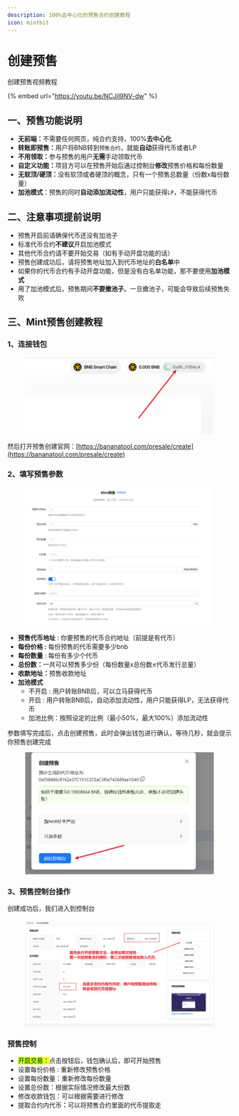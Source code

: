 ```yaml
---
description: 100%去中心化的预售合约创建教程
icon: mintbit
---
```


# 创建预售

创建预售视频教程

{% embed url="https://youtu.be/NCJil9NV-dw" %}

## 一、预售功能说明 <a href="#id-1-gong-neng-jie-shi" id="id-1-gong-neng-jie-shi"></a>

* **无前端：**&#x4E0D;需要任何网页，纯合约支持，100%**去中心化**
* **转账即预售：**&#x7528;户将BNB转到`预售合约`，就能**自动**获得代币或者LP
* **不用领取：**&#x53C2;与预售的用户**无需**手动领取代币
* **自定义功能：**&#x9879;目方可以在预售开始后通过控制台**修改**预售价格和每份数量
* **无软顶/硬顶：**&#x6CA1;有软顶或者硬顶的概念，只有一个预售总数量（份数x每份数量）
* **加池模式**：预售的同时**自动添加流动性**，用户只能获得`LP`，不能获得代币

## 二、注意事项提前说明 <a href="#er-zhu-yi-shi-xiang-ti-qian-shuo-ming" id="er-zhu-yi-shi-xiang-ti-qian-shuo-ming"></a>

* 预售开启前请确保代币还没有加池子
* 标准代币合约**不建议**开启加池模式
* 其他代币合约请不要开始交易（如有手动开盘功能的话）
* 预售创建成功后，请将预售地址加入到代币地址的**白名单**中
* 如果你的代币合约有手动开盘功能，但是没有白名单功能，那不要使用**加池模式**
* 用了加池模式后，预售期间**不要撤池子**。一旦撤池子，可能会导致后续预售失败

## **三、Mint预售创建教程**

### 1、连接钱包

<figure><img src="../.gitbook/assets/image (227).png" alt=""><figcaption></figcaption></figure>

然后打开预售创建官网：[https://bananatool.com/presale/create](https://bananatool.com/presale/create)

### 2、填写预售参数

<figure><img src="../.gitbook/assets/image (228).png" alt=""><figcaption></figcaption></figure>

* **预售代币地址** : 你要预售的代币合约地址（前提是有代币）
* **每份价格 :** 每份预售的代币需要多少bnb
* **每份数量** : 每份有多少个代币
* **总份数：**&#x4E00;共可以预售多少份（每份数量x总份数≤代币发行总量）
* **收款地址：**&#x9884;售收款地址
* **加池模式**
  * 不开启 : 用户转账BNB后，可以立马获得代币
  * 开启 : 用户转账BNB后，自动添加流动性，用户只能获得LP，无法获得代币
  * 加池比例：按照设定的比例（最小50%，最大100%）添加流动性

参数填写完成后，点击创建预售，此时会弹出钱包进行确认，等待几秒，就会提示你预售创建完成

<figure><img src="../.gitbook/assets/image (229).png" alt=""><figcaption></figcaption></figure>

### 3、预售控制台操作

创建成功后，我们进入到控制台

<figure><img src="../.gitbook/assets/image (231).png" alt=""><figcaption></figcaption></figure>

### **预售控制**

* <mark style="color:green;">**开启交易：**</mark>点击按钮后，钱包确认后，即可开始预售
* 设置每份价格 : 重新修改预售价格
* 设置每份数量：重新修改每份数量
* 设置总份数：根据实际情况修改最大份数
* 修改收款钱包：可以根据需要进行修改
* 提取合约内代&#x5E01;**：**&#x53EF;以将预售合约里面的代币提取走

